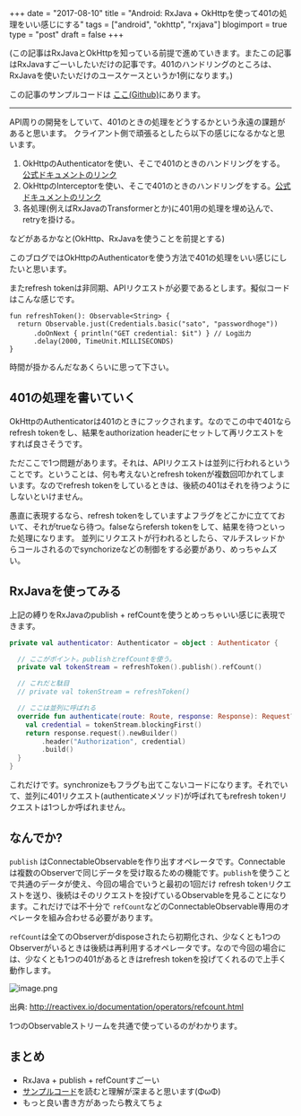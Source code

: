 +++
date = "2017-08-10"
title = "Android: RxJava + OkHttpを使って401の処理をいい感じにする"
tags = ["android", "okhttp", "rxjava"]
blogimport = true
type = "post"
draft = false
+++

(この記事はRxJavaとOkHttpを知っている前提で進めていきます。またこの記事はRxJavaすごーいしたいだけの記事です。401のハンドリングのところは、RxJavaを使いたいだけのユースケースというか1例になります。)

この記事のサンプルコードは [ここ(Github)](https://github.com/satoshun-example/authenticateSample)にあります。

---

API周りの開発をしていて、401のときの処理をどうするかという永遠の課題があると思います。
クライアント側で頑張るとしたら以下の感じになるかなと思います。

1. OkHttpのAuthenticatorを使い、そこで401のときのハンドリングをする。[公式ドキュメントのリンク](https://github.com/square/okhttp/wiki/Recipes#handling-authentication)
2. OkHttpのInterceptorを使い、そこで401のときのハンドリングをする。[公式ドキュメントのリンク](https://github.com/square/okhttp/wiki/Interceptors)
3. 各処理(例えばRxJavaのTransformerとか)に401用の処理を埋め込んで、retryを掛ける。

などがあるかなと(OkHttp、RxJavaを使うことを前提とする)

このブログではOkHttpのAuthenticatorを使う方法で401の処理をいい感じにしたいと思います。

またrefresh tokenは非同期、APIリクエストが必要であるとします。擬似コードはこんな感じです。

```
fun refreshToken(): Observable<String> {
  return Observable.just(Credentials.basic("sato", "passwordhoge"))
      .doOnNext { println("GET credential: $it") } // Log出力
      .delay(2000, TimeUnit.MILLISECONDS)
}
```

時間が掛かるんだなあくらいに思って下さい。


## 401の処理を書いていく

OkHttpのAuthenticatorは401のときにフックされます。なのでこの中で401ならrefresh tokenをし、結果をauthorization headerにセットして再リクエストをすれば良さそうです。

ただここで1つ問題があります。それは、APIリクエストは並列に行われるということです。ということは、何も考えないとrefresh tokenが複数回叩かれてしまいます。なのでrefresh tokenをしているときは、後続の401はそれを待つようにしないといけません。

愚直に表現するなら、refresh tokenをしていますよフラグをどこかに立てておいて、それがtrueなら待つ。falseならrefersh tokenをして、結果を待つといった処理になります。
並列にリクエストが行われるとしたら、マルチスレッドからコールされるのでsynchorizeなどの制御をする必要があり、めっちゃムズい。


## RxJavaを使ってみる

上記の縛りをRxJavaのpublish + refCountを使うとめっちゃいい感じに表現できます。

```kotlin
private val authenticator: Authenticator = object : Authenticator {

  // ここがポイント。publishとrefCountを使う。
  private val tokenStream = refreshToken().publish().refCount()

  // これだと駄目
  // private val tokenStream = refreshToken()

  // ここは並列に呼ばれる
  override fun authenticate(route: Route, response: Response): Request? {
    val credential = tokenStream.blockingFirst()
    return response.request().newBuilder()
        .header("Authorization", credential)
        .build()
  }
}
```

これだけです。synchronizeもフラグも出てこないコードになります。それでいて、並列に401リクエスト(authenticateメソッド)が呼ばれてもrefresh tokenリクエストは1つしか呼ばれません。


## なんでか?

`publish` はConnectableObservableを作り出すオペレータです。Connectableは複数のObserverで同じデータを受け取るための機能です。`publish`を使うことで共通のデータが使え、今回の場合でいうと最初の1回だけ refresh tokenリクエストを送り、後続はそのリクエストを投げているObservableを見ることになります。これだけでは不十分で `refCount`などのConnectableObservable専用のオペレータを組み合わせる必要があります。

`refCount`は全てのObserverがdisposeされたら初期化され、少なくとも1つのObserverがいるときは後続は再利用するオペレータです。なので今回の場合には、少なくとも1つの401があるときはrefresh tokenを投げてくれるので上手く動作します。

![image.png](https://qiita-image-store.s3.amazonaws.com/0/7700/3d4082df-9da0-e344-9853-7d9a222bc89a.png)

出典: http://reactivex.io/documentation/operators/refcount.html

1つのObservableストリームを共通で使っているのがわかります。


## まとめ

- RxJava + publish + refCountすごーい
- [サンプルコード](https://github.com/satoshun-example/authenticateSample)を読むと理解が深まると思います(ΦωΦ)
- もっと良い書き方があったら教えてちょ
